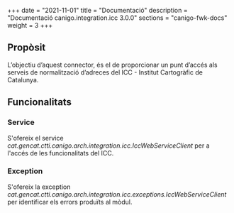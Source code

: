 +++
date        = "2021-11-01"
title       = "Documentació"
description = "Documentació canigo.integration.icc 3.0.0"
sections    = "canigo-fwk-docs"
weight      = 3
+++

## Propòsit

L’objectiu d’aquest connector, és el de proporcionar un punt d’accés als serveis de normalització d’adreces del ICC - Institut Cartogràfic de Catalunya.

## Funcionalitats

### Service

S'ofereix el service *cat.gencat.ctti.canigo.arch.integration.icc.IccWebServiceClient* per a l'accés de les funcionalitats del ICC.

### Exception

S'ofereix la exception *cat.gencat.ctti.canigo.arch.integration.icc.exceptions.IccWebServiceClient* per identificar els errors produïts al mòdul.
